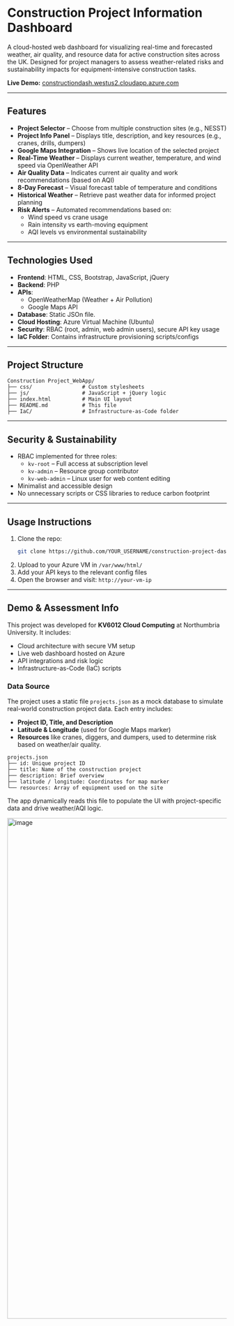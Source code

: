 # Construction Project Information Dashboard

A cloud-hosted web dashboard for visualizing real-time and forecasted weather, air quality, and resource data for active construction sites across the UK. Designed for project managers to assess weather-related risks and sustainability impacts for equipment-intensive construction tasks.

**Live Demo:** [constructiondash.westus2.cloudapp.azure.com](https://constructiondash.westus2.cloudapp.azure.com/)

---

## Features

- **Project Selector** – Choose from multiple construction sites (e.g., NESST)
- **Project Info Panel** – Displays title, description, and key resources (e.g., cranes, drills, dumpers)
- **Google Maps Integration** – Shows live location of the selected project
- **Real-Time Weather** – Displays current weather, temperature, and wind speed via OpenWeather API
- **Air Quality Data** – Indicates current air quality and work recommendations (based on AQI)
- **8-Day Forecast** – Visual forecast table of temperature and conditions
- **Historical Weather** – Retrieve past weather data for informed project planning
- **Risk Alerts** – Automated recommendations based on:
  - Wind speed vs crane usage
  - Rain intensity vs earth-moving equipment
  - AQI levels vs environmental sustainability

---

## Technologies Used

- **Frontend**: HTML, CSS, Bootstrap, JavaScript, jQuery
- **Backend**: PHP
- **APIs**:
  - OpenWeatherMap (Weather + Air Pollution)
  - Google Maps API
- **Database**: Static JSOn file.
- **Cloud Hosting**: Azure Virtual Machine (Ubuntu)
- **Security**: RBAC (root, admin, web admin users), secure API key usage
- **IaC Folder**: Contains infrastructure provisioning scripts/configs

---

## Project Structure

```
Construction Project_WebApp/
├── css/                # Custom stylesheets
├── js/                 # JavaScript + jQuery logic
├── index.html          # Main UI layout
├── README.md           # This file
├── IaC/                # Infrastructure-as-Code folder
```

---

## Security & Sustainability

- RBAC implemented for three roles:
  - `kv-root` – Full access at subscription level
  - `kv-admin` – Resource group contributor
  - `kv-web-admin` – Linux user for web content editing
- Minimalist and accessible design
- No unnecessary scripts or CSS libraries to reduce carbon footprint

---

## Usage Instructions

1. Clone the repo:
   ```bash
   git clone https://github.com/YOUR_USERNAME/construction-project-dashboard.git
   ```
2. Upload to your Azure VM in `/var/www/html/`
3. Add your API keys to the relevant config files
4. Open the browser and visit: `http://your-vm-ip`

---

## Demo & Assessment Info

This project was developed for **KV6012 Cloud Computing** at Northumbria University. It includes:

- Cloud architecture with secure VM setup
- Live web dashboard hosted on Azure
- API integrations and risk logic
- Infrastructure-as-Code (IaC) scripts

### Data Source

The project uses a static file `projects.json` as a mock database to simulate real-world construction project data. Each entry includes:

- **Project ID, Title, and Description**
- **Latitude & Longitude** (used for Google Maps marker)
- **Resources** like cranes, diggers, and dumpers, used to determine risk based on weather/air quality.

```
projects.json
├── id: Unique project ID
├── title: Name of the construction project
├── description: Brief overview
├── latitude / longitude: Coordinates for map marker
└── resources: Array of equipment used on the site
```

The app dynamically reads this file to populate the UI with project-specific data and drive weather/AQI logic.

<img width="2600" height="1148" alt="image" src="https://github.com/user-attachments/assets/5a6f93ff-e0ae-43df-a713-8f87fd050861" />

